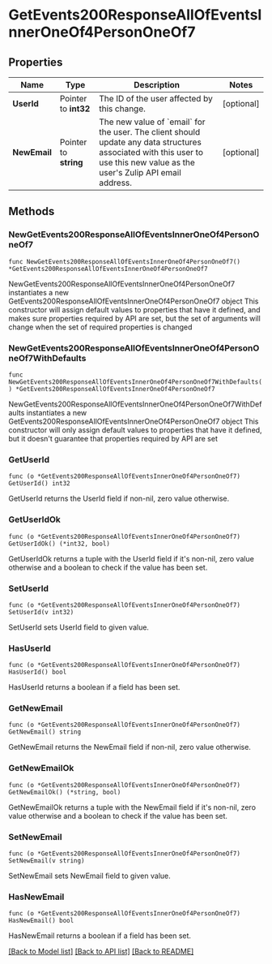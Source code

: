 # GetEvents200ResponseAllOfEventsInnerOneOf4PersonOneOf7

## Properties

Name | Type | Description | Notes
------------ | ------------- | ------------- | -------------
**UserId** | Pointer to **int32** | The ID of the user affected by this change.  | [optional] 
**NewEmail** | Pointer to **string** | The new value of &#x60;email&#x60; for the user. The client should update any data structures associated with this user to use this new value as the user&#39;s Zulip API email address.  | [optional] 

## Methods

### NewGetEvents200ResponseAllOfEventsInnerOneOf4PersonOneOf7

`func NewGetEvents200ResponseAllOfEventsInnerOneOf4PersonOneOf7() *GetEvents200ResponseAllOfEventsInnerOneOf4PersonOneOf7`

NewGetEvents200ResponseAllOfEventsInnerOneOf4PersonOneOf7 instantiates a new GetEvents200ResponseAllOfEventsInnerOneOf4PersonOneOf7 object
This constructor will assign default values to properties that have it defined,
and makes sure properties required by API are set, but the set of arguments
will change when the set of required properties is changed

### NewGetEvents200ResponseAllOfEventsInnerOneOf4PersonOneOf7WithDefaults

`func NewGetEvents200ResponseAllOfEventsInnerOneOf4PersonOneOf7WithDefaults() *GetEvents200ResponseAllOfEventsInnerOneOf4PersonOneOf7`

NewGetEvents200ResponseAllOfEventsInnerOneOf4PersonOneOf7WithDefaults instantiates a new GetEvents200ResponseAllOfEventsInnerOneOf4PersonOneOf7 object
This constructor will only assign default values to properties that have it defined,
but it doesn't guarantee that properties required by API are set

### GetUserId

`func (o *GetEvents200ResponseAllOfEventsInnerOneOf4PersonOneOf7) GetUserId() int32`

GetUserId returns the UserId field if non-nil, zero value otherwise.

### GetUserIdOk

`func (o *GetEvents200ResponseAllOfEventsInnerOneOf4PersonOneOf7) GetUserIdOk() (*int32, bool)`

GetUserIdOk returns a tuple with the UserId field if it's non-nil, zero value otherwise
and a boolean to check if the value has been set.

### SetUserId

`func (o *GetEvents200ResponseAllOfEventsInnerOneOf4PersonOneOf7) SetUserId(v int32)`

SetUserId sets UserId field to given value.

### HasUserId

`func (o *GetEvents200ResponseAllOfEventsInnerOneOf4PersonOneOf7) HasUserId() bool`

HasUserId returns a boolean if a field has been set.

### GetNewEmail

`func (o *GetEvents200ResponseAllOfEventsInnerOneOf4PersonOneOf7) GetNewEmail() string`

GetNewEmail returns the NewEmail field if non-nil, zero value otherwise.

### GetNewEmailOk

`func (o *GetEvents200ResponseAllOfEventsInnerOneOf4PersonOneOf7) GetNewEmailOk() (*string, bool)`

GetNewEmailOk returns a tuple with the NewEmail field if it's non-nil, zero value otherwise
and a boolean to check if the value has been set.

### SetNewEmail

`func (o *GetEvents200ResponseAllOfEventsInnerOneOf4PersonOneOf7) SetNewEmail(v string)`

SetNewEmail sets NewEmail field to given value.

### HasNewEmail

`func (o *GetEvents200ResponseAllOfEventsInnerOneOf4PersonOneOf7) HasNewEmail() bool`

HasNewEmail returns a boolean if a field has been set.


[[Back to Model list]](../README.md#documentation-for-models) [[Back to API list]](../README.md#documentation-for-api-endpoints) [[Back to README]](../README.md)


